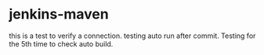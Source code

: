 # jenkins-maven
this is a test to verify a connection.
testing auto run after commit.
Testing for the 5th time to check auto build.
